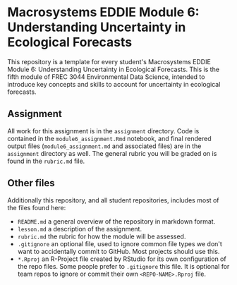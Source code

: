 # Macrosystems EDDIE Module 6: Understanding Uncertainty in Ecological Forecasts
  
This repository is a template for every student's Macrosystems EDDIE Module 6: Understanding Uncertainty in Ecological Forecasts. This is the fifth module of FREC 3044 Environmental Data Science, intended to introduce key concepts and skills to account for uncertainty in ecological forecasts.
  
## Assignment
  
All work for this assignment is in the `assignment` directory.  Code is contained in the `module6_assignment.Rmd` notebook, and final rendered output files (`module6_assignment.md` and associated files) are in the `assignment` directory as well. The general rubric you will be graded on is found in the `rubric.md` file. 
  
## Other files
  
Additionally this repository, and all student repositories, includes most of the files found here:
  
- `README.md` a general overview of the repository in markdown format.  
- `lesson.md` a description of the assignment.
- `rubric.md` the rubric for how the module will be assessed.
- `.gitignore` an optional file, used to ignore common file types we don't want to accidentally commit to GitHub. Most projects should use this. 
- `*.Rproj` an R-Project file created by RStudio for its own configuration of the repo files. Some people prefer to `.gitignore` this file. It is optional for team repos to ignore or commit their own `<REPO-NAME>.Rproj` file. 

